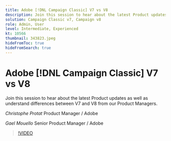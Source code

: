 ```yaml
---
title: Adobe [!DNL Campaign Classic] V7 vs V8
description: Join this session to hear about the latest Product updates as well as understand differences between V7 and V8 from our Product Managers.
solution: Campaign Classic v7, Campaign v8
role: Admin, User
level: Intermediate, Experienced
kt: 10566
thumbnail: 343823.jpeg
hideFromToc: true
hideFromSearch: true
---
```

# Adobe [!DNL Campaign Classic] V7 vs V8

Join this session to hear about the latest Product updates as well as understand differences between V7 and V8 from our Product Managers.

*Christophe Protat* Product Manager / Adobe

*Gael Mouello* Senior Product Manager / Adobe

>[!VIDEO](https://video.tv.adobe.com/v/343823/?quality=12&learn=on)
